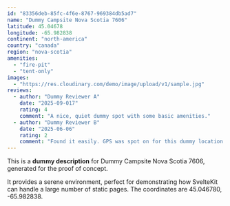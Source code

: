 ```yaml
---
id: "83356deb-85fc-4f6e-8767-969384db5ad7"
name: "Dummy Campsite Nova Scotia 7606"
latitude: 45.04678
longitude: -65.982838
continent: "north-america"
country: "canada"
region: "nova-scotia"
amenities:
  - "fire-pit"
  - "tent-only"
images:
  - "https://res.cloudinary.com/demo/image/upload/v1/sample.jpg"
reviews:
  - author: "Dummy Reviewer A"
    date: "2025-09-017"
    rating: 4
    comment: "A nice, quiet dummy spot with some basic amenities."
  - author: "Dummy Reviewer B"
    date: "2025-06-06"
    rating: 2
    comment: "Found it easily. GPS was spot on for this dummy location."
---
```


This is a **dummy description** for Dummy Campsite Nova Scotia 7606, generated for the proof of concept.

It provides a serene environment, perfect for demonstrating how SvelteKit can handle a large number of static pages. The coordinates are 45.046780, -65.982838.
